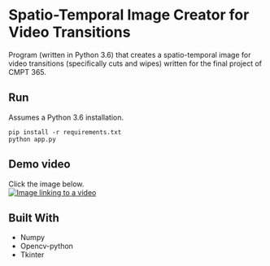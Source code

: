 # Spatio-Temporal Image Creator for Video Transitions

Program (written in Python 3.6) that creates a spatio-temporal image for video transitions (specifically cuts and wipes) written for the final project of CMPT 365.


## Run
Assumes a Python 3.6 installation.
```
pip install -r requirements.txt
python app.py
```


## Demo video
Click the image below.<br/>
[![Image linking to a video](http://img.youtube.com/vi/qlzXgPp19zE/0.jpg)](http://www.youtube.com/watch?v=qlzXgPp19zE "Click to be redirected!")

## Built With
* Numpy
* Opencv-python
* Tkinter
